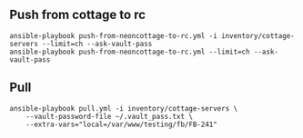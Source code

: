 ## Push from cottage to rc

    ansible-playbook push-from-neoncottage-to-rc.yml -i inventory/cottage-servers --limit=ch --ask-vault-pass
    ansible-playbook push-from-neoncottage-to-rc.yml --limit=ch --ask-vault-pass

## Pull

    ansible-playbook pull.yml -i inventory/cottage-servers \
        --vault-password-file ~/.vault_pass.txt \
        --extra-vars="local=/var/www/testing/fb/FB-241"

